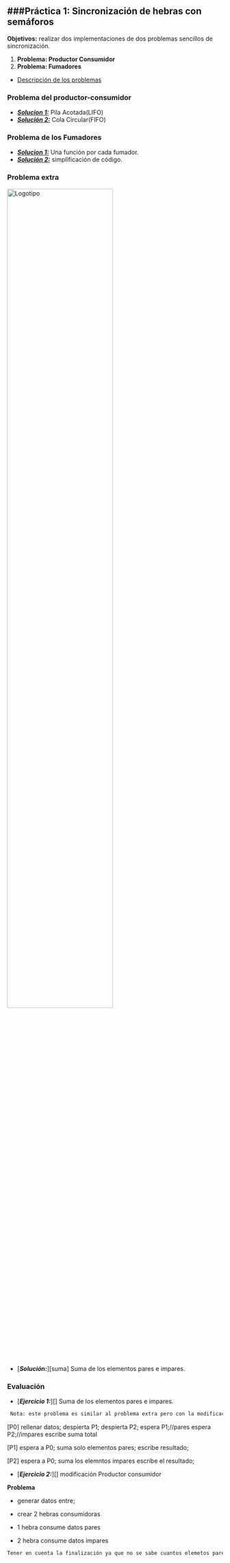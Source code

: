 ###Práctica 1: Sincronización de hebras con semáforos
-----

**Objetivos:** realizar dos implementaciones de dos problemas sencillos de sincronización.

1. **Problema: Productor Consumidor**
2. **Problema: Fumadores**
- [Descripción de los problemas][descripcion]

### Problema del productor-consumidor

- [***Solucion 1:***][LIFO] Pila Acotada(LIFO)
- [***Solución 2:***][FIFO] Cola Circular(FIFO)

### Problema de los Fumadores

- [***Solucion 1:***][ampliada] Una función por cada fumador.
- [***Solución 2:***][reducida] simplificación de código.


### Problema extra

<img src="problema.JPG" alt="Logotipo" width="70%" height="70%">

- [***Solución:***][suma] Suma de los elementos pares e impares.



### Evaluación
- [***Ejercicio 1:***][] Suma de los elementos pares e impares.

```sh
 Nota: este problema es similar al problema extra pero con la modificacion en el P0, primero rellena los datos del vector y luego despierta a P1 y a P2 y espera a que terminen para realizar la suma total con los resultados obtenidos (total = par + impar;).
```
[P0]
rellenar datos;
despierta P1;
despierta P2;
espera P1;//pares
espera P2;//impares
escribe suma total

[P1]
espera a P0;
suma solo elementos pares;
escribe resultado;

[P2]
espera a P0;
suma los elemntos impares
escribe el resultado;


- [***Ejercicio 2:***][] modificación Productor consumidor

**Problema**
- generar datos entre;

- crear 2 hebras consumidoras 
 - 1 hebra consume datos pares
 - 2 hebra consume datos impares
```sh
Tener en cuenta la finalización ya que no se sabe cuantos elemetos pares e impares va ha generar el productor.
```


[descripcion]:https://github.com/marlenelis/SCD/blob/master/Prácticas/scd-practica1.pdf



[LIFO]:https://github.com/marlenelis/SCD/blob/master/Prácticas/src/prod-cons_LIFO.cpp
[FIFO]:https://github.com/marlenelis/SCD/blob/master/Prácticas/src/prod-cons_FIFO.cpp

[ampliada]:https://github.com/marlenelis/SCD/blob/master/Prácticas/src/fumadores.cpp
[reducida]:https://github.com/marlenelis/SCD/blob/master/Prácticas/src/fumadoresReducida.cpp


[problema]:https://github.com/marlenelis/SCD/blob/master/Prácticas/src/suma_vector.cp